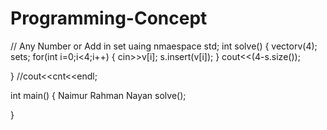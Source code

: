 # Programming-Concept

// Any Number or Add in set 
uaing nmaespace std;
int solve()
{
  vector<int>v(4);
  set<int>s;
  for(int i=0;i<4;i++)
  {
      cin>>v[i];
      s.insert(v[i]);
  }
  cout<<(4-s.size());
 
}
//cout<<cnt<<endl;
 
 
int main()
{
    Naimur Rahman Nayan
    solve();
 
 
}
 
